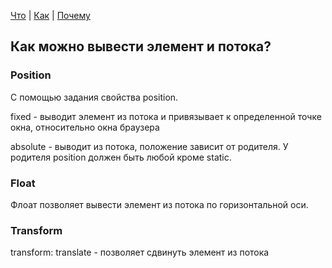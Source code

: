 [Что](what.md) | [Как](how.md) | [Почему](why.md)

## Как можно вывести элемент и потока?

### Position

С помощью задания свойства position.

fixed - выводит элемент из потока и привязывает к 
определенной точке окна, относительно окна браузера

absolute - выводит из потока, положение
зависит от родителя. У родителя position должен быть
любой кроме static.

### Float

Флоат позволяет вывести элемент из потока по горизонтальной
оси.

### Transform

transform: translate - позволяет сдвинуть элемент из потока